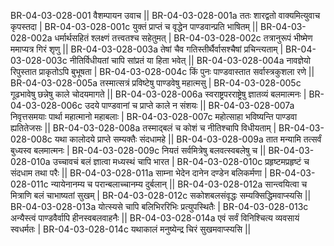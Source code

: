 BR-04-03-028-001  वैशम्पायन उवाच ||
BR-04-03-028-001a ततः शारद्वतो वाक्यमित्युवाच कृपस्तदा |
BR-04-03-028-001c युक्तं प्राप्तं च वृद्धेन पाण्डवान्प्रति भाषितम् ||
BR-04-03-028-002a धर्मार्थसहितं श्लक्ष्णं तत्त्वतश्च सहेतुमत् |
BR-04-03-028-002c तत्रानुरूपं भीष्मेण ममाप्यत्र गिरं शृणु ||
BR-04-03-028-003a तेषां चैव गतिस्तीर्थैर्वासश्चैषां प्रचिन्त्यताम् |
BR-04-03-028-003c नीतिर्विधीयतां चापि सांप्रतं या हिता भवेत् ||
BR-04-03-028-004a नावज्ञेयो रिपुस्तात प्राकृतोऽपि बुभूषता |
BR-04-03-028-004c किं पुनः पाण्डवास्तात सर्वास्त्रकुशला रणे ||
BR-04-03-028-005a तस्मात्सत्रं प्रविष्टेषु पाण्डवेषु महात्मसु | 
BR-04-03-028-005c गूढभावेषु छन्नेषु काले चोदयमागते ||
BR-04-03-028-006a स्वराष्ट्रपरराष्ट्रेषु ज्ञातव्यं बलमात्मनः |
BR-04-03-028-006c उदये पाण्डवानां च प्राप्ते काले न संशयः ||
BR-04-03-028-007a निवृत्तसमयाः पार्था महात्मानो महाबलाः |
BR-04-03-028-007c महोत्साहा भविष्यन्ति पाण्डवा ह्यतितेजसः ||
BR-04-03-028-008a तस्माद्बलं च कोशं च नीतिश्चापि विधीयताम् |
BR-04-03-028-008c यथा कालोदये प्राप्ते सम्यक्तैः संदधामहे ||
BR-04-03-028-009a तात मन्यामि तत्सर्वं बुध्यस्व बलमात्मनः |
BR-04-03-028-009c नियतं सर्वमित्रेषु बलवत्स्वबलेषु च ||
BR-04-03-028-010a उच्चावचं बलं ज्ञात्वा मध्यस्थं चापि भारत |
BR-04-03-028-010c प्रहृष्टमप्रहृष्टं च संदधाम तथा परैः ||
BR-04-03-028-011a साम्ना भेदेन दानेन दण्डेन बलिकर्मणा |
BR-04-03-028-011c न्यायेनानम्य च परान्बलाच्चानम्य दुर्बलान् ||
BR-04-03-028-012a सान्त्वयित्वा च मित्राणि बलं चाभाष्यतां सुखम् |
BR-04-03-028-012c सकोशबलसंवृद्धः सम्यक्सिद्धिमवाप्स्यसि ||
BR-04-03-028-013a योत्स्यसे चापि बलिभिररिभिः प्रत्युपस्थितैः |
BR-04-03-028-013c अन्यैस्त्वं पाण्डवैर्वापि हीनस्वबलवाहनैः ||
BR-04-03-028-014a एवं सर्वं विनिश्चित्य व्यवसायं स्वधर्मतः |
BR-04-03-028-014c यथाकालं मनुष्येन्द्र चिरं सुखमवाप्स्यसि ||
